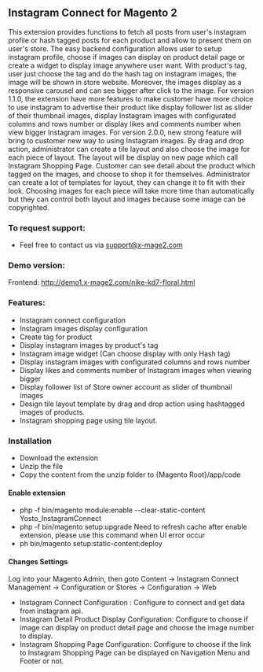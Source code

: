 ## Instagram Connect for Magento 2
This extension provides functions to fetch all posts from user's instagram profile or hash tagged posts for each product
and allow to present them on user's store. The easy backend configuration allows user to setup instagram profile, choose
if images can display on product detail page or create a widget to display image anywhere user want. With product's tag,
user just choose the tag and do the hash tag on instagram images, the image will be shown in store website. Moreover,
the images display as a responsive carousel and can see bigger after click to the image. 
For version 1.1.0, the extension have more features to make customer have more choice to use instagram to advertise their product like display
follower list as slider of their thumbnail images, display Instagram images with configurated columns and rows number or
display likes and comments number when view bigger Instagram images.
For version 2.0.0, new strong feature will bring to customer new way to using Instagram images. By drag and drop action,
administrator can create a tile layout and also choose the image for each piece of layout. The layout will be display on new
page which call Instagram Shopping Page. Customer can see detail about the product which tagged on the images, and choose to shop
it for themselves. Administrator can create a lot of templates for layout, they can change it to fit with their look. Choosing images
for each piece will take more time than automatically but they can control both layout and images because some image can be copyrighted. 

### To request support:
* Feel free to contact us via support@x-mage2.com

### Demo version:
Frontend: http://demo1.x-mage2.com/nike-kd7-floral.html

### Features:
- Instagram connect configuration
- Instagram images display configuration
- Create tag for product
- Display instagram images by product's tag
- Instagram image widget (Can choose display with only Hash tag)
- Display instagram images with configurated columns and rows number
- Display likes and comments number of Instagram images when viewing bigger
- Display follower list of Store owner account as slider of thumbnail images
- Design tile layout template by drag and drop action using hashtagged images of products.
- Instagram shopping page using tile layout.

### Installation
 * Download the extension
 * Unzip the file
 * Copy the content from the unzip folder to {Magento Root}/app/code

#### Enable extension
 * php -f bin/magento module:enable --clear-static-content Yosto_InstagramConnect
 * php -f bin/magento setup:upgrade
 Need to refresh cache after enable extension, please use this command when UI error occur
 * ph bin/magento setup:static-content:deploy
#### Changes Settings
Log into your Magento Admin, then goto Content -> Instagram Connect Management -> Configuration or Stores -> Configuration -> Web
* Instagram Connect Configuration : Configure to connect and get data from instagram api.
* Instagram Detail Product Display Configuration: Configure to choose if image can display on product detail page and
choose the image number to display.
* Instagram Shopping Page Configuration: Configure to choose if the link to Instagram Shopping Page can be displayed on Navigation 
Menu and Footer or not.

